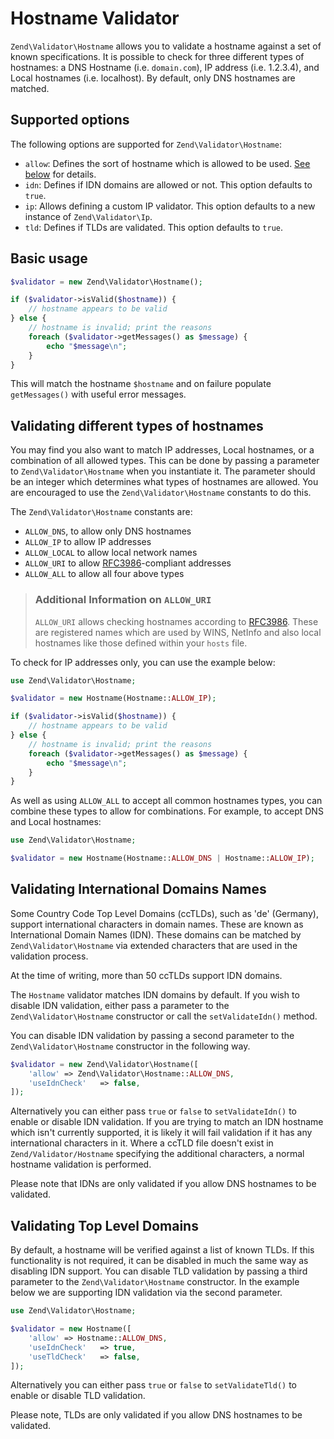 # Hostname Validator

`Zend\Validator\Hostname` allows you to validate a hostname against a set of
known specifications. It is possible to check for three different types of
hostnames: a DNS Hostname (i.e. `domain.com`), IP address (i.e. 1.2.3.4), and
Local hostnames (i.e. localhost). By default, only DNS hostnames are matched.

## Supported options

The following options are supported for `Zend\Validator\Hostname`:

- `allow`: Defines the sort of hostname which is allowed to be used.
  [See below](#validating-different-types-of-hostnames) for details.
- `idn`: Defines if IDN domains are allowed or not. This option defaults to
  `true`.
- `ip`: Allows defining a custom IP validator. This option defaults to a new
  instance of `Zend\Validator\Ip`.
- `tld`: Defines if TLDs are validated. This option defaults to `true`.

## Basic usage

```php
$validator = new Zend\Validator\Hostname();

if ($validator->isValid($hostname)) {
    // hostname appears to be valid
} else {
    // hostname is invalid; print the reasons
    foreach ($validator->getMessages() as $message) {
        echo "$message\n";
    }
}
```

This will match the hostname `$hostname` and on failure populate `getMessages()`
with useful error messages.

## Validating different types of hostnames

You may find you also want to match IP addresses, Local hostnames, or a
combination of all allowed types. This can be done by passing a parameter to
`Zend\Validator\Hostname` when you instantiate it. The parameter should be an
integer which determines what types of hostnames are allowed. You are encouraged
to use the `Zend\Validator\Hostname` constants to do this.

The `Zend\Validator\Hostname` constants are:

- `ALLOW_DNS`, to allow only DNS hostnames
- `ALLOW_IP` to allow IP addresses
- `ALLOW_LOCAL` to allow local network names
- `ALLOW_URI` to allow [RFC3986](http://tools.ietf.org/html/rfc3986)-compliant addresses
- `ALLOW_ALL` to allow all four above types

> ### Additional Information on `ALLOW_URI`
>
> `ALLOW_URI` allows checking hostnames according to
> [RFC3986](http://tools.ietf.org/html/rfc3986). These are registered names
> which are used by WINS, NetInfo and also local hostnames like those defined
> within your `hosts` file.

To check for IP addresses only, you can use the example below:

```php
use Zend\Validator\Hostname;

$validator = new Hostname(Hostname::ALLOW_IP);

if ($validator->isValid($hostname)) {
    // hostname appears to be valid
} else {
    // hostname is invalid; print the reasons
    foreach ($validator->getMessages() as $message) {
        echo "$message\n";
    }
}
```

As well as using `ALLOW_ALL` to accept all common hostnames types, you can
combine these types to allow for combinations. For example, to accept DNS and
Local hostnames:

```php
use Zend\Validator\Hostname;

$validator = new Hostname(Hostname::ALLOW_DNS | Hostname::ALLOW_IP);
```

## Validating International Domains Names

Some Country Code Top Level Domains (ccTLDs), such as 'de' (Germany), support
international characters in domain names. These are known as International
Domain Names (IDN). These domains can be matched by `Zend\Validator\Hostname`
via extended characters that are used in the validation process.

At the time of writing, more than 50 ccTLDs support IDN domains.

The `Hostname` validator matches IDN domains by default.  If you wish to disable
IDN validation, either pass a parameter to the `Zend\Validator\Hostname`
constructor or call the `setValidateIdn()` method.

You can disable IDN validation by passing a second parameter to the
`Zend\Validator\Hostname` constructor in the following way.

```php
$validator = new Zend\Validator\Hostname([
    'allow' => Zend\Validator\Hostname::ALLOW_DNS,
    'useIdnCheck'   => false,
]);
```

Alternatively you can either pass `true` or `false` to `setValidateIdn()` to
enable or disable IDN validation. If you are trying to match an IDN hostname
which isn't currently supported, it is likely it will fail validation if it has
any international characters in it. Where a ccTLD file doesn't exist in
`Zend/Validator/Hostname` specifying the additional characters, a normal hostname
validation is performed.

Please note that IDNs are only validated if you allow DNS hostnames to be
validated.

## Validating Top Level Domains

By default, a hostname will be verified against a list of known TLDs. If this
functionality is not required, it can be disabled in much the same way as
disabling IDN support. You can disable TLD validation by passing a third
parameter to the `Zend\Validator\Hostname` constructor. In the example below we
are supporting IDN validation via the second parameter.

```php
use Zend\Validator\Hostname;

$validator = new Hostname([
    'allow' => Hostname::ALLOW_DNS,
    'useIdnCheck'   => true,
    'useTldCheck'   => false,
]);
```

Alternatively you can either pass `true` or `false` to `setValidateTld()` to
enable or disable TLD validation.

Please note, TLDs are only validated if you allow DNS hostnames to be validated.
